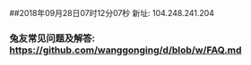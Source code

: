 ##2018年09月28日07时12分07秒 新址: 104.248.241.204
### 兔友常见问题及解答: https://github.com/wanggonging/d/blob/w/FAQ.md
